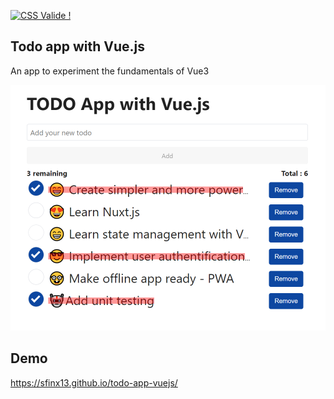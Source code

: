 <p>
    <a href="https://jigsaw.w3.org/css-validator/check/referer">
        <img style="border:0;width:88px;height:31px"
            src="https://jigsaw.w3.org/css-validator/images/vcss"
            alt="CSS Valide !" />
    </a>
</p>
       
## Todo app with Vue.js

An app to experiment the fundamentals of Vue3 

![Todo app](https://github.com/sfinx13/todo-app-vuejs/raw/main/assets/images/screenshoot.png)

## Demo

https://sfinx13.github.io/todo-app-vuejs/
